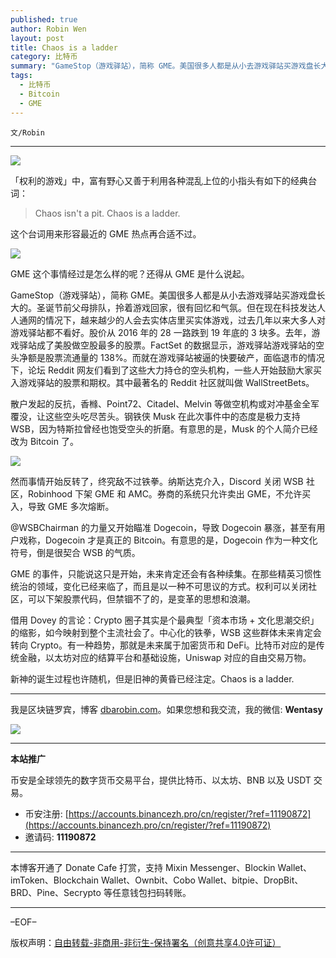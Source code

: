 ```yaml
---
published: true
author: Robin Wen
layout: post
title: Chaos is a ladder
category: 比特币
summary: "GameStop（游戏驿站），简称 GME。美国很多人都是从小去游戏驿站买游戏盘长大的。圣诞节前父母排队，拎着游戏回家，很有回忆和气氛。但在现在科技发达人人通网的情况下，越来越少的人会去实体店里买实体游戏，过去几年以来大多人对游戏驿站都不看好。股价从 2016 年的 28 一路跌到 19 年底的 3 块多。去年，游戏驿站成了美股做空股最多的股票。FactSet 的数据显示，游戏驿站游戏驿站的空头净额是股票流通量的 138%。而就在游戏驿站被逼的快要破产，面临退市的情况下，论坛 Reddit 网友们看到了这些大力持仓的空头机构，一些人开始鼓励大家买入游戏驿站的股票和期权。其中最著名的 Reddit 社区就叫做 WallStreetBets。"
tags:
  - 比特币
  - Bitcoin
  - GME
---
```


`文/Robin`

***

![](https://cdn.dbarobin.com/8ozwuj6.png)

「权利的游戏」中，富有野心又善于利用各种混乱上位的小指头有如下的经典台词：

> Chaos isn't a pit. Chaos is a ladder.

这个台词用来形容最近的 GME 热点再合适不过。

![](https://cdn.dbarobin.com/vked65i.jpg)

GME 这个事情经过是怎么样的呢？还得从 GME 是什么说起。

GameStop（游戏驿站），简称 GME。美国很多人都是从小去游戏驿站买游戏盘长大的。圣诞节前父母排队，拎着游戏回家，很有回忆和气氛。但在现在科技发达人人通网的情况下，越来越少的人会去实体店里买实体游戏，过去几年以来大多人对游戏驿站都不看好。股价从 2016 年的 28 一路跌到 19 年底的 3 块多。去年，游戏驿站成了美股做空股最多的股票。FactSet 的数据显示，游戏驿站游戏驿站的空头净额是股票流通量的 138%。而就在游戏驿站被逼的快要破产，面临退市的情况下，论坛 Reddit 网友们看到了这些大力持仓的空头机构，一些人开始鼓励大家买入游戏驿站的股票和期权。其中最著名的 Reddit 社区就叫做 WallStreetBets。

散户发起的反抗，香橼、Point72、Citadel、Melvin 等做空机构或对冲基金全军覆没，让这些空头吃尽苦头。钢铁侠 Musk 在此次事件中的态度是极力支持 WSB，因为特斯拉曾经也饱受空头的折磨。有意思的是，Musk 的个人简介已经改为 Bitcoin 了。

![](https://cdn.dbarobin.com/ucehv4s.png)

然而事情开始反转了，终究敌不过铁拳。纳斯达克介入，Discord 关闭 WSB 社区，Robinhood 下架 GME 和 AMC。券商的系统只允许卖出 GME，不允许买入，导致 GME 多次熔断。

@WSBChairman 的力量又开始瞄准 Dogecoin，导致 Dogecoin 暴涨，甚至有用户戏称，Dogecoin 才是真正的 Bitcoin。有意思的是，Dogecoin 作为一种文化符号，倒是很契合 WSB 的气质。

GME 的事件，只能说这只是开始，未来肯定还会有各种续集。在那些精英习惯性统治的领域，变化已经来临了，而且是以一种不可思议的方式。权利可以关闭社区，可以下架股票代码，但禁锢不了的，是变革的思想和浪潮。

借用 Dovey 的言论：Crypto 圈子其实是个最典型「资本市场 + 文化思潮交织」的缩影，如今映射到整个主流社会了。中心化的铁拳，WSB 这些群体未来肯定会转向 Crypto。有一种趋势，那就是未来属于加密货币和 DeFi。比特币对应的是传统金融，以太坊对应的结算平台和基础设施，Uniswap 对应的自由交易万物。

新神的诞生过程也许随机，但是旧神的黄昏已经注定。Chaos is a ladder.

***

我是区块链罗宾，博客 [dbarobin.com](https://dbarobin.com/)。如果您想和我交流，我的微信: **Wentasy**

![](https://cdn.dbarobin.com/v4yywe2.png)

***

**本站推广**

币安是全球领先的数字货币交易平台，提供比特币、以太坊、BNB 以及 USDT 交易。

* 币安注册: [https://accounts.binancezh.pro/cn/register/?ref=11190872](https://accounts.binancezh.pro/cn/register/?ref=11190872)
* 邀请码: **11190872**

***

本博客开通了 Donate Cafe 打赏，支持 Mixin Messenger、Blockin Wallet、imToken、Blockchain Wallet、Ownbit、Cobo Wallet、bitpie、DropBit、BRD、Pine、Secrypto 等任意钱包扫码转账。

<center>
    <div class="--donate-button"
         data-button-id="f8b9df0d-af9a-460d-8258-d3f435445075"
    ></div>
</center>

***

–EOF–

版权声明：[自由转载-非商用-非衍生-保持署名（创意共享4.0许可证）](http://creativecommons.org/licenses/by-nc-nd/4.0/deed.zh)
